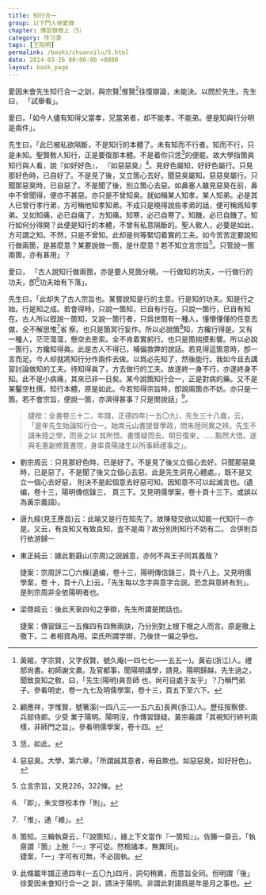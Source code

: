 ```yaml
---
title: 知行合一
group: 以下門人徐愛錄
chapter: 傳習錄卷上〔5〕
category: 传习录
tags: [王阳明]
permalink: /books/chuanxilu/5.html
date: 2014-03-26 00:00:00 +0800
layout: book_page 
---
```


愛因未會先生知行合一之訓，與宗賢[^1]惟賢[^2]往復辯論，未能決。以問於先生。先生曰， 「試舉看」。

愛曰，「如今人儘有知得父當孝，兄當弟者，却不能孝，不能弟。便是知與行分明是兩件」。

先生曰，「此巳被私欲隔斷，不是知行的本體了。未有知而不行者。知而不行，只是未知。聖賢敎人知行，正是要復那本體。不是着你只恁[^3]的便罷。故大學指箇眞知行與人看，說『如好好色』， 『如惡惡臭』[^4]。見好色屬知，好好色屬行。只見那好色時，已自好了。不是見了後，又立箇心去好。聞惡臭屬知，惡惡臭屬行。只聞那惡臭時，已自惡了。不是聞了後，別立箇心去惡。如鼻塞人雖見惡臭在前，鼻中不曾聞得，便亦不甚惡。亦只是不曾知臭。就如稱某人知孝，某人知弟。必是其人已曾行孝行弟，方可稱他知孝知弟。不成只是曉得說些孝弟的話，便可稱爲知孝弟。又如知痛，必已自痛了，方知痛。知寒，必已自寒了。知饑，必已自饑了。知行如何分得開？此便是知行的本體，不曾有私意隔斷的。聖人敎人，必要是如此，方可謂之知。不然，只是不曾知。此却是何等緊切着實的工夫。如今苦苦定要說知行做兩箇，是甚麼意？某要說做一箇，是什麼意？若不知立言宗旨[^5]。只管說一箇兩箇，亦有甚用」？

愛曰， 「古人說知行做兩箇，亦是要人見箇分曉。一行做知的功夫，一行做行的功夫，卽[^6]功夫始有下落」。

先生曰，「此却失了古人宗旨也。某嘗說知是行的主意。行是知的功夫。知是行之始。行是知之成。若會得時，只說一箇知，已自有行在。只說一箇行，已自有知在。古人所以旣說一箇知，又說一箇行者，只爲世間有一種人，懂懵懂懂的任意去做，全不解思惟[^7]省 察。也只是箇冥行妄作。所以必說箇[^8]知，方纔行得是。又有一種人，茫茫蕩蕩，懸空去思索。全不肯着實躬行。也只是箇揣摸影響。所以必說一箇行，方纔知得眞。此是古人不得已，補偏救弊的說話。若見得這箇意時，卽一言而足。今人却就將知行分作兩件去做。以爲必先知了，然後能行。我如今且去講習討論做知的工夫。待知得眞了，方去做行的工夫。故遂終一身不行，亦遂終身不知。此不是小病痛，其來已非一日矣。某今說箇知行合一，正是對病的藥。又不是某鑿空杜撰。知行本體，原是如此。今若知得宗旨時，卽說兩箇亦不妨。亦只是一箇。若不會宗旨，便說一箇，亦濟得甚事？只是閒說話」[^9]。

> 捷按：全書卷三十二，年譜，正德四年(一五〇九)，先生三十八歲，云，「是年先生始論知行合一。始席元山書提督學政，問朱陸同異之辨。先生不語朱陸之學，而告之以 其所悟。書懷疑而去。明日復來，……豁然大悟。遂與毛憲副修葺書院，身率貴陽諸生以所事師禮事之」。

+ 劉宗周云：只見那好色時，已是好了。不是見了後又立個心去好。只聞那惡臭時，已是惡了。不是聞了後又立個心去惡。此是先生洞見心體處。，既不是又立一個心去好惡， 則決不是起個意去好惡可知。因知意不可以起滅言也。(遺编，卷十三，陽明傳信錄三， 頁三下。又見明儒學案，卷十頁十三下。或誤以為黃宗義語)。

+ 唐九經(見王應昌)云：此喻又是行在知先了。故陳發交欲以知能一代知行一亦是。又云，有良知又有致良知，豈不是兩？故分別則知行不妨有二。 合併則百行依游歸一

+ 東正純云：據此劉蕺山(宗周)之説誠意，亦何不與王子同其義哉？

    捷案：宗周評二〇六條(遺编，卷十三，陽明傳信錄三，頁十八上。又見明儒學案，卷 十，頁十八上)云，「先生每以念字與意字合説。恐念與意終有別」。是則宗周非全依陽明者也。

+ 梁啓超云：後此天泉四句之爭辯，先生所謂是閒話也。

    捷案：傳習錄三一五條四有四無兩訣，乃分別對上根下根之人而言。原是徹上徹下，二 者相資為用。梁氏所謂学辯，乃後世一偏之爭也。

[^1]: 黃綰，字宗賢，又字叔賢，號久庵(一四七七—一五五一)。黃岩(浙江)人。禮部尙書。初師謝文肅。及官都事，聞陽明講學，請見。陽明歸越，先生過之，聞致良知之敎，曰，「先生(陽明)眞吾師 也，尙可自處于友乎」？乃稱門弟子。參看明史，卷一九七及明儒學案，卷十三，頁五下至六下。

[^2]: 顧應祥，字惟賢，號箸溪(一四八三—一五六五)長興(浙江)人。歷任按察使、兵部侍郞。少受 業于陽明。陽明沒，作傳習錄疑。黃宗羲謂「其視知行終判兩樣，非師門之旨」。參看明儒學案，卷十四。

[^3]: 恁，如此。

[^4]: 惡惡臭。大學，第六章，「所謂誠其意者，毋自欺也。如惡惡臭，如好好色」。

[^5]: 立言宗旨，又見226，322條。

[^6]: 「即」，朱文啓校本作「則」。

[^7]: 「惟」，通「維」。

[^8]: 箇知。三輪執齋云，「『說箇知』，據上下文當作『一箇知』」。佐籐一齋云，「執齋謂『箇』上脫『一』字可從。然檢諸本，無異同」。  
    捷案，「一」字可有可無，不必固執。

[^9]: 此條載年譜正德四年(一五〇九)四月，詞句稍異，而意旨全同。但明謂「後」徐愛因未會知行合一之 訓，請決于陽明。非謂此對語爲是年是月之事也。


